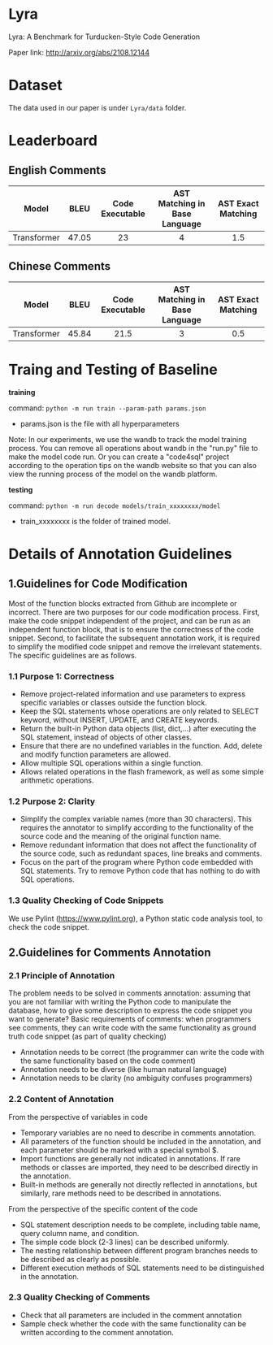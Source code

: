 # Lyra
Lyra: A Benchmark for Turducken-Style Code Generation

Paper link: http://arxiv.org/abs/2108.12144

# Dataset

The data used in our paper is under `Lyra/data` folder.

# Leaderboard

## English Comments
| Model | BLEU | Code Executable | AST Matching in Base Language | AST Exact Matching |
| :---: | :---:        | :---:   | :---:        | :---:      |
| Transformer | 47.05 | 23 | 4 | 1.5 | 

## Chinese Comments
| Model | BLEU | Code Executable | AST Matching in Base Language | AST Exact Matching |
| :---: | :---:        | :---:   | :---:        | :---:      |
| Transformer | 45.84 | 21.5 | 3 | 0.5 | 

# Traing and Testing of Baseline

**training**

command: `python -m run train --param-path params.json`

- params.json is the file with all hyperparameters

Note: 
In our experiments, we use the wandb to track the model training process. You can remove all operations about wandb in the "run.py" file to make the model code run. Or you can create a "code4sql" project according to the operation tips on the wandb website so that you can also view the running process of the model on the wandb platform.

**testing**

command: `python -m run decode models/train_xxxxxxxx/model`

- train_xxxxxxxx is the folder of trained model.


# Details of Annotation Guidelines

## 1.Guidelines for Code Modification

Most of the function blocks extracted from Github are incomplete or incorrect. There are two purposes for our code modification process. First, make the code snippet independent of the project, and can be run as an independent function block, that is to ensure the correctness of the code snippet. Second, to facilitate the subsequent annotation work, it is required to simplify the modified code snippet and remove the irrelevant statements. The specific guidelines are as follows.

### 1.1 Purpose 1: Correctness
- Remove project-related information and use parameters to express specific variables or classes outside the function block.
- Keep the SQL statements whose operations are only related to SELECT keyword, without INSERT, UPDATE, and CREATE keywords.
- Return the built-in Python data objects (list, dict,...)  after executing the SQL statement, instead of objects of other classes.
- Ensure that there are no undefined variables in the function. Add, delete and modify function parameters are allowed.
- Allow multiple SQL operations within a single function.
- Allows related operations in the flash framework, as well as some simple arithmetic operations.

### 1.2 Purpose 2: Clarity
- Simplify the complex variable names (more than 30 characters). This requires the annotator to simplify according to the functionality of the source code and the meaning of the original function name.
- Remove redundant information that does not affect the functionality of the source code, such as redundant spaces, line breaks and comments.
- Focus on the part of the program where Python code embedded with SQL statements. Try to remove Python code that has nothing to do with SQL operations.

### 1.3 Quality Checking of Code Snippets
We use Pylint (https://www.pylint.org), a Python static code analysis tool, to check the code snippet. 

## 2.Guidelines for Comments Annotation

### 2.1 Principle of Annotation

The problem needs to be solved in comments annotation: assuming that you are not familiar with writing the Python code to manipulate the database, how to give some description to express the code snippet you want to generate? 
Basic requirements of comments: when programmers see comments, they can write code with the same functionality as ground truth code snippet (as part of quality checking)
- Annotation needs to be correct (the programmer can write the code with the same functionality based on the code comment)
- Annotation needs to be diverse (like human natural language)
- Annotation needs to be clarity (no ambiguity confuses programmers)

### 2.2 Content of Annotation

From the perspective of variables in code

- Temporary variables are no need to describe in comments annotation.
- All parameters of the function should be included in the annotation, and each parameter should be marked with a special symbol $.
- Import functions are generally not indicated in annotations. If rare methods or classes are imported, they need to be described directly in the annotation.
- Built-in methods are generally not directly reflected in annotations, but similarly, rare methods need to be described in annotations.

From the perspective of the specific content of the code
- SQL statement description needs to be complete, including table name, query column name, and condition.
- The simple code block (2-3 lines) can be described uniformly.
- The nesting relationship between different program branches needs to be described as clearly as possible.
- Different execution methods of SQL statements need to be distinguished in the annotation.

### 2.3 Quality Checking of Comments
- Check that all parameters are included in the comment annotation
- Sample check whether the code with the same functionality can be written according to the comment annotation.
